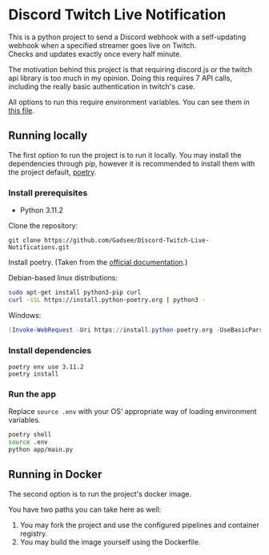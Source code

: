 # Discord Twitch Live Notification

This is a python project to send a Discord webhook with a self-updating webhook 
when a specified streamer goes live on Twitch.  
Checks and updates exactly once every half minute.

The motivation behind this project is that requiring discord.js or the twitch api library is too much in my opinion.
Doing this requires 7 API calls, including the really basic authentication in twitch's case. 

All options to run this require environment variables. You can see them in [this file](.env).

## Running locally

The first option to run the project is to run it locally.
You may install the dependencies through pip, however it is recommended to install them with the project default, [poetry](https://python-poetry.org).

### Install prerequisites

- Python 3.11.2

Clone the repository:
```commandline
git clone https://github.com/Gadsee/Discord-Twitch-Live-Notifications.git
```

Install poetry. (Taken from the [official documentation](https://python-poetry.org/docs/).)

Debian-based linux distributions:
```bash
sudo apt-get install python3-pip curl
curl -sSL https://install.python-poetry.org | python3 -
```

Windows:
```powershell
(Invoke-WebRequest -Uri https://install.python-poetry.org -UseBasicParsing).Content | py -
```

### Install dependencies

```commandline
poetry env use 3.11.2
poetry install
```

### Run the app

Replace `source .env` with your OS' appropriate way of loading environment variables.

```bash
poetry shell
source .env
python app/main.py
```

## Running in Docker

The second option is to run the project's docker image. 

You have two paths you can take here as well:
1. You may fork the project and use the configured pipelines and container registry.
2. You may build the image yourself using the Dockerfile.
